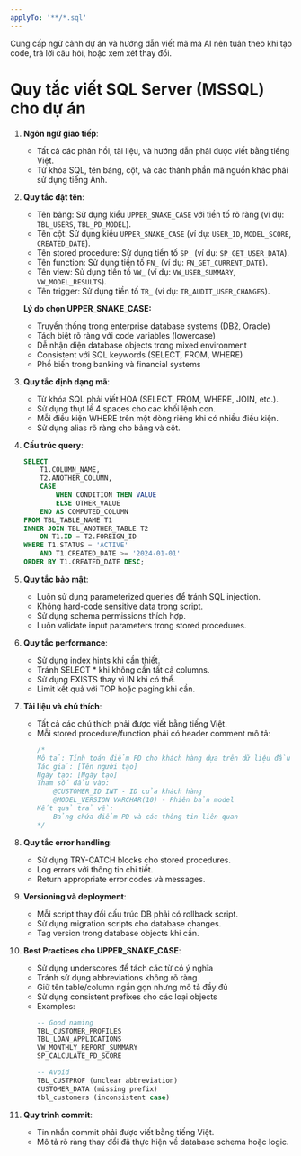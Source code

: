 ```yaml
---
applyTo: '**/*.sql'
---
```

Cung cấp ngữ cảnh dự án và hướng dẫn viết mã mà AI nên tuân theo khi tạo code, trả lời câu hỏi, hoặc xem xét thay đổi.

# Quy tắc viết SQL Server (MSSQL) cho dự án

1. **Ngôn ngữ giao tiếp**:
   - Tất cả các phản hồi, tài liệu, và hướng dẫn phải được viết bằng tiếng Việt.
   - Từ khóa SQL, tên bảng, cột, và các thành phần mã nguồn khác phải sử dụng tiếng Anh.

2. **Quy tắc đặt tên**:
   - Tên bảng: Sử dụng kiểu `UPPER_SNAKE_CASE` với tiền tố rõ ràng (ví dụ: `TBL_USERS`, `TBL_PD_MODEL`).
   - Tên cột: Sử dụng kiểu `UPPER_SNAKE_CASE` (ví dụ: `USER_ID`, `MODEL_SCORE`, `CREATED_DATE`).
   - Tên stored procedure: Sử dụng tiền tố `SP_` (ví dụ: `SP_GET_USER_DATA`).
   - Tên function: Sử dụng tiền tố `FN_` (ví dụ: `FN_GET_CURRENT_DATE`).
   - Tên view: Sử dụng tiền tố `VW_` (ví dụ: `VW_USER_SUMMARY`, `VW_MODEL_RESULTS`).
   - Tên trigger: Sử dụng tiền tố `TR_` (ví dụ: `TR_AUDIT_USER_CHANGES`).

   **Lý do chọn UPPER_SNAKE_CASE:**
   - Truyền thống trong enterprise database systems (DB2, Oracle)
   - Tách biệt rõ ràng với code variables (lowercase)
   - Dễ nhận diện database objects trong mixed environment
   - Consistent với SQL keywords (SELECT, FROM, WHERE)
   - Phổ biến trong banking và financial systems

3. **Quy tắc định dạng mã**:
   - Từ khóa SQL phải viết HOA (SELECT, FROM, WHERE, JOIN, etc.).
   - Sử dụng thụt lề 4 spaces cho các khối lệnh con.
   - Mỗi điều kiện WHERE trên một dòng riêng khi có nhiều điều kiện.
   - Sử dụng alias rõ ràng cho bảng và cột.

4. **Cấu trúc query**:
   ```sql
   SELECT 
       T1.COLUMN_NAME,
       T2.ANOTHER_COLUMN,
       CASE 
           WHEN CONDITION THEN VALUE
           ELSE OTHER_VALUE
       END AS COMPUTED_COLUMN
   FROM TBL_TABLE_NAME T1
   INNER JOIN TBL_ANOTHER_TABLE T2 
       ON T1.ID = T2.FOREIGN_ID
   WHERE T1.STATUS = 'ACTIVE'
       AND T1.CREATED_DATE >= '2024-01-01'
   ORDER BY T1.CREATED_DATE DESC;
   ```

5. **Quy tắc bảo mật**:
   - Luôn sử dụng parameterized queries để tránh SQL injection.
   - Không hard-code sensitive data trong script.
   - Sử dụng schema permissions thích hợp.
   - Luôn validate input parameters trong stored procedures.

6. **Quy tắc performance**:
   - Sử dụng index hints khi cần thiết.
   - Tránh SELECT * khi không cần tất cả columns.
   - Sử dụng EXISTS thay vì IN khi có thể.
   - Limit kết quả với TOP hoặc paging khi cần.

7. **Tài liệu và chú thích**:
   - Tất cả các chú thích phải được viết bằng tiếng Việt.
   - Mỗi stored procedure/function phải có header comment mô tả:
     ```sql
     /*
     Mô tả: Tính toán điểm PD cho khách hàng dựa trên dữ liệu đầu vào
     Tác giả: [Tên người tạo]
     Ngày tạo: [Ngày tạo]
     Tham số đầu vào:
         @CUSTOMER_ID INT - ID của khách hàng
         @MODEL_VERSION VARCHAR(10) - Phiên bản model
     Kết quả trả về:
         Bảng chứa điểm PD và các thông tin liên quan
     */
     ```

8. **Quy tắc error handling**:
   - Sử dụng TRY-CATCH blocks cho stored procedures.
   - Log errors với thông tin chi tiết.
   - Return appropriate error codes và messages.

9. **Versioning và deployment**:
   - Mỗi script thay đổi cấu trúc DB phải có rollback script.
   - Sử dụng migration scripts cho database changes.
   - Tag version trong database objects khi cần.

10. **Best Practices cho UPPER_SNAKE_CASE**:
    - Sử dụng underscores để tách các từ có ý nghĩa
    - Tránh sử dụng abbreviations không rõ ràng
    - Giữ tên table/column ngắn gọn nhưng mô tả đầy đủ
    - Sử dụng consistent prefixes cho các loại objects
    - Examples:
      ```sql
      -- Good naming
      TBL_CUSTOMER_PROFILES
      TBL_LOAN_APPLICATIONS  
      VW_MONTHLY_REPORT_SUMMARY
      SP_CALCULATE_PD_SCORE
      
      -- Avoid
      TBL_CUSTPROF (unclear abbreviation)
      CUSTOMER_DATA (missing prefix)
      tbl_customers (inconsistent case)
      ```

11. **Quy trình commit**:
    - Tin nhắn commit phải được viết bằng tiếng Việt.
    - Mô tả rõ ràng thay đổi đã thực hiện về database schema hoặc logic.
